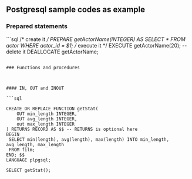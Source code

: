 ## Postgresql sample codes as example

### Prepared statements
´´´sql
/* create it */
PREPARE getActorName(INTEGER) AS
SELECT * FROM actor WHERE actor_id = $1;
/* execute it */
EXECUTE getActorName(20);
-- delete it
DEALLOCATE getActorName;

```

### Functions and procedures



#### IN, OUT and INOUT

```sql

CREATE OR REPLACE FUNCTION getStat(
	OUT min_length INTEGER,
	OUT avg_length INTEGER,
	out max_length INTEGER
) RETURNS RECORD AS $$ -- RETURNS is optional here
BEGIN
 SELECT min(length), avg(length), max(length) INTO min_length, avg_length, max_length
 FROM film;
END; $$
LANGUAGE plpgsql;

SELECT getStat();

```